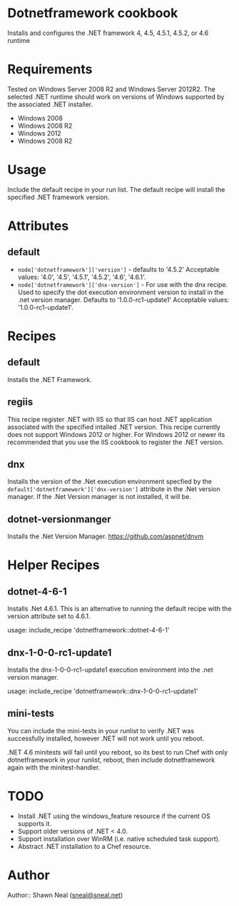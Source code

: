 # Dotnetframework cookbook

Installs and configures the .NET framework 4, 4.5, 4.5.1, 4.5.2, or 4.6 runtime

# Requirements

Tested on Windows Server 2008 R2 and Windows Server 2012R2. The selected .NET
runtime should work on versions of Windows supported by the associated .NET
installer.

* Windows 2008
* Windows 2008 R2
* Windows 2012
* Windows 2008 R2

# Usage

Include the default recipe in your run list. The default recipe will install
the specified .NET framework version.

# Attributes

## default

* `node['dotnetframework']['version']` - defaults to '4.5.2' Acceptable values:
'4.0', '4.5', '4.5.1', '4.5.2', '4.6', '4.6.1'.
* `node['dotnetframework']['dnx-version']` - For use with the dnx recipe. Used to specify the dot execution environment version to install in the .net version manager. Defaults to '1.0.0-rc1-update1' Acceptable values:
'1.0.0-rc1-update1'.

# Recipes

## default

Installs the .NET Framework.

## regiis

This recipe register .NET with IIS so that IIS can host .NET application
associated with the specified intalled .NET version. This recipe currently
does not support Windows 2012 or higher. For Windows 2012 or newer its
recommended that you use the IIS cookbook to register the .NET version.

## dnx

Installs the version of the .Net execution environment specfied by the `default['dotnetframework']['dnx-version']` attribute in the .Net version manager. If the .Net Version manager is not installed, it will be.

## dotnet-versionmanger

Installs the .Net Version Manager. https://github.com/aspnet/dnvm

# Helper Recipes

## dotnet-4-6-1

Installs .Net 4.6.1. This is an alternative to running the default recipe with the version attribute set to 4.6.1.

usage:
include_recipe 'dotnetframework::dotnet-4-6-1'

## dnx-1-0-0-rc1-update1

Installs the dnx-1-0-0-rc1-update1 execution environment into the .net version manager.

usage:
include_recipe 'dotnetframework::dnx-1-0-0-rc1-update1'

## mini-tests

You can include the mini-tests in your runlist to verify .NET was successfully
installed, however .NET will not work until you reboot.

.NET 4.6 minitests will fail until you reboot, so its best to run Chef with
only dotnetframework in your runlist, reboot, then include dotnetframework
again with the minitest-handler.

# TODO

- Install .NET using the windows_feature resource if the current OS supports it.
- Support older versions of .NET < 4.0.
- Support installation over WinRM (i.e. native scheduled task support).
- Abstract .NET installation to a Chef resource.

# Author

Author:: Shawn Neal (sneal@sneal.net)
